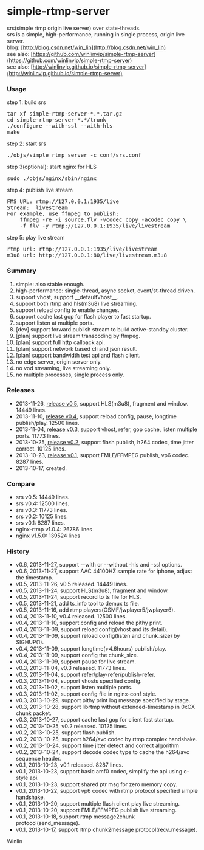 simple-rtmp-server
==================

srs(simple rtmp origin live server) over state-threads.<br/>
srs is a simple, high-performance, running in single process, origin live server.<br/>
blog: [http://blog.csdn.net/win_lin](http://blog.csdn.net/win_lin) <br/>
see also: [https://github.com/winlinvip/simple-rtmp-server](https://github.com/winlinvip/simple-rtmp-server) <br/>
see also: [http://winlinvip.github.io/simple-rtmp-server](http://winlinvip.github.io/simple-rtmp-server)

### Usage
step 1: build srs <br/>
<pre>
tar xf simple-rtmp-server-*.*.tar.gz
cd simple-rtmp-server-*.*/trunk
./configure --with-ssl --with-hls
make
</pre>
step 2: start srs <br/>
<pre>
./objs/simple_rtmp_server -c conf/srs.conf
</pre>
step 3(optional): start nginx for HLS <br/>
<pre>
sudo ./objs/nginx/sbin/nginx
</pre>
step 4: publish live stream <br/>
<pre>
FMS URL: rtmp://127.0.0.1:1935/live
Stream:  livestream
For example, use ffmpeg to publish:
    ffmpeg -re -i source.flv -vcodec copy -acodec copy \
    -f flv -y rtmp://127.0.0.1:1935/live/livestream
</pre>
step 5: play live stream <br/>
<pre>
rtmp url: rtmp://127.0.0.1:1935/live/livestream
m3u8 url: http://127.0.0.1:80/live/livestream.m3u8
</pre>

### Summary
1. simple: also stable enough.<br/>
2. high-performance: single-thread, async socket, event/st-thread driven.<br/>
3. support vhost, support \_\_defaultVhost\_\_.<br/>
4. support both rtmp and hls(m3u8) live streaming.<br/>
5. support reload config to enable changes.<br/>
6. support cache last gop for flash player to fast startup.<br/>
7. support listen at multiple ports.<br/>
8. [dev] support forward publish stream to build active-standby cluster.<br/>
9. [plan] support live stream transcoding by ffmpeg.<br/>
10. [plan] support full http callback api.<br/>
11. [plan] support network based cli and json result.<br/>
12. [plan] support bandwidth test api and flash client.<br/>
13. no edge server, origin server only.<br/>
14. no vod streaming, live streaming only.<br/>
15. no multiple processes, single process only.<br/>

### Releases
* 2013-11-26, [release v0.5](https://github.com/winlinvip/simple-rtmp-server/releases/tag/0.5), support HLS(m3u8), fragment and window. 14449 lines.<br/>
* 2013-11-10, [release v0.4](https://github.com/winlinvip/simple-rtmp-server/releases/tag/0.4), support reload config, pause, longtime publish/play. 12500 lines.<br/>
* 2013-11-04, [release v0.3](https://github.com/winlinvip/simple-rtmp-server/releases/tag/0.3), support vhost, refer, gop cache, listen multiple ports. 11773 lines.<br/>
* 2013-10-25, [release v0.2](https://github.com/winlinvip/simple-rtmp-server/releases/tag/0.2), support flash publish, h264 codec, time jitter correct. 10125 lines.<br/>
* 2013-10-23, [release v0.1](https://github.com/winlinvip/simple-rtmp-server/releases/tag/0.1), support FMLE/FFMPEG publish, vp6 codec. 8287 lines.<br/>
* 2013-10-17, created.<br/>

### Compare
* srs v0.5: 14449 lines.<br/>
* srs v0.4: 12500 lines.<br/>
* srs v0.3: 11773 lines.<br/>
* srs v0.2: 10125 lines.<br/>
* srs v0.1: 8287 lines.<br/>
* nginx-rtmp v1.0.4: 26786 lines <br/>
* nginx v1.5.0: 139524 lines <br/>

### History
* v0.6, 2013-11-27, support --with or --without -hls and -ssl options.
* v0.6, 2013-11-27, support AAC 44100HZ sample rate for iphone, adjust the timestamp.
* v0.5, 2013-11-26, v0.5 released. 14449 lines.
* v0.5, 2013-11-24, support HLS(m3u8), fragment and window.
* v0.5, 2013-11-24, support record to ts file for HLS.
* v0.5, 2013-11-21, add ts_info tool to demux ts file.
* v0.5, 2013-11-16, add rtmp players(OSMF/jwplayer5/jwplayer6).
* v0.4, 2013-11-10, v0.4 released. 12500 lines.
* v0.4, 2013-11-10, support config and reload the pithy print.
* v0.4, 2013-11-09, support reload config(vhost and its detail).
* v0.4, 2013-11-09, support reload config(listen and chunk_size) by SIGHUP(1).
* v0.4, 2013-11-09, support longtime(>4.6hours) publish/play.
* v0.4, 2013-11-09, support config the chunk_size.
* v0.4, 2013-11-09, support pause for live stream.
* v0.3, 2013-11-04, v0.3 released. 11773 lines.
* v0.3, 2013-11-04, support refer/play-refer/publish-refer.
* v0.3, 2013-11-04, support vhosts specified config.
* v0.3, 2013-11-02, support listen multiple ports.
* v0.3, 2013-11-02, support config file in nginx-conf style.
* v0.3, 2013-10-29, support pithy print log message specified by stage.
* v0.3, 2013-10-28, support librtmp without extended-timestamp in 0xCX chunk packet.
* v0.3, 2013-10-27, support cache last gop for client fast startup.
* v0.2, 2013-10-25, v0.2 released. 10125 lines.
* v0.2, 2013-10-25, support flash publish.
* v0.2, 2013-10-25, support h264/avc codec by rtmp complex handshake.
* v0.2, 2013-10-24, support time jitter detect and correct algorithm
* v0.2, 2013-10-24, support decode codec type to cache the h264/avc sequence header.
* v0.1, 2013-10-23, v0.1 released. 8287 lines.
* v0.1, 2013-10-23, support basic amf0 codec, simplify the api using c-style api.
* v0.1, 2013-10-23, support shared ptr msg for zero memory copy.
* v0.1, 2013-10-22, support vp6 codec with rtmp protocol specified simple handshake.
* v0.1, 2013-10-20, support multiple flash client play live streaming.
* v0.1, 2013-10-20, support FMLE/FFMPEG publish live streaming.
* v0.1, 2013-10-18, support rtmp message2chunk protocol(send\_message).
* v0.1, 2013-10-17, support rtmp chunk2message protocol(recv\_message).

Winlin
